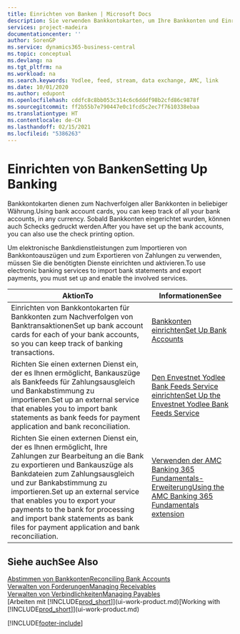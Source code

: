 ```yaml
---
title: Einrichten von Banken | Microsoft Docs
description: Sie verwenden Bankkontokarten, um Ihre Bankkonten und Einrichtungsbankfeeds, wie Yodlee, um Daten auszutauschen.
services: project-madeira
documentationcenter: ''
author: SorenGP
ms.service: dynamics365-business-central
ms.topic: conceptual
ms.devlang: na
ms.tgt_pltfrm: na
ms.workload: na
ms.search.keywords: Yodlee, feed, stream, data exchange, AMC, link
ms.date: 10/01/2020
ms.author: edupont
ms.openlocfilehash: cddfc8c8bb053c314c6c6dddf98b2cfd86c9878f
ms.sourcegitcommit: ff2b55b7e790447e0c1fcd5c2ec7f7610338ebaa
ms.translationtype: HT
ms.contentlocale: de-CH
ms.lasthandoff: 02/15/2021
ms.locfileid: "5386263"
---
```

# <a name="setting-up-banking"></a><span data-ttu-id="4991d-103">Einrichten von Banken</span><span class="sxs-lookup"><span data-stu-id="4991d-103">Setting Up Banking</span></span>
<span data-ttu-id="4991d-104">Bankkontokarten dienen zum Nachverfolgen aller Bankkonten in beliebiger Währung.</span><span class="sxs-lookup"><span data-stu-id="4991d-104">Using bank account cards, you can keep track of all your bank accounts, in any currency.</span></span> <span data-ttu-id="4991d-105">Sobald Bankkonten eingerichtet wurden, können auch Schecks gedruckt werden.</span><span class="sxs-lookup"><span data-stu-id="4991d-105">After you have set up the bank accounts, you can also use the check printing option.</span></span>

<span data-ttu-id="4991d-106">Um elektronische Bankdienstleistungen zum Importieren von Bankkontoauszügen und zum Exportieren von Zahlungen zu verwenden, müssen Sie die benötigten Dienste einrichten und aktivieren.</span><span class="sxs-lookup"><span data-stu-id="4991d-106">To use electronic banking services to import bank statements and  export payments, you must set up and enable the involved services.</span></span>

| <span data-ttu-id="4991d-107">Aktion</span><span class="sxs-lookup"><span data-stu-id="4991d-107">To</span></span> | <span data-ttu-id="4991d-108">Informationen</span><span class="sxs-lookup"><span data-stu-id="4991d-108">See</span></span> |
| --- | --- |
| <span data-ttu-id="4991d-109">Einrichten von Bankkontokarten für Bankkonten zum Nachverfolgen von Banktransaktionen</span><span class="sxs-lookup"><span data-stu-id="4991d-109">Set up bank account cards for each of your bank accounts, so you can keep track of banking transactions.</span></span> |[<span data-ttu-id="4991d-110">Bankkonten einrichten</span><span class="sxs-lookup"><span data-stu-id="4991d-110">Set Up Bank Accounts</span></span>](bank-how-setup-bank-accounts.md) |
| <span data-ttu-id="4991d-111">Richten Sie einen externen Dienst ein, der es Ihnen ermöglicht, Bankauszüge als Bankfeeds für Zahlungsausgleich und Bankabstimmung zu importieren.</span><span class="sxs-lookup"><span data-stu-id="4991d-111">Set up an external service that enables you to import bank statements as bank feeds for payment application and bank reconciliation.</span></span> |[<span data-ttu-id="4991d-112">Den Envestnet Yodlee Bank Feeds Service einrichten</span><span class="sxs-lookup"><span data-stu-id="4991d-112">Set Up the Envestnet Yodlee Bank Feeds Service</span></span>](bank-how-setup-bank-statement-service.md) |
| <span data-ttu-id="4991d-113">Richten Sie einen externen Dienst ein, der es Ihnen ermöglicht, Ihre Zahlungen zur Bearbeitung an die Bank zu exportieren und Bankauszüge als Bankdateien zum Zahlungsausgleich und zur Bankabstimmung zu importieren.</span><span class="sxs-lookup"><span data-stu-id="4991d-113">Set up an external service that enables you to export your payments to the bank for processing  and import bank statements as bank files for payment application and bank reconciliation.</span></span> |[<span data-ttu-id="4991d-114">Verwenden der AMC Banking 365 Fundamentals-Erweiterung</span><span class="sxs-lookup"><span data-stu-id="4991d-114">Using the AMC Banking 365 Fundamentals extension</span></span>](ui-extensions-amc-banking.md) |

## <a name="see-also"></a><span data-ttu-id="4991d-115">Siehe auch</span><span class="sxs-lookup"><span data-stu-id="4991d-115">See Also</span></span>
[<span data-ttu-id="4991d-116">Abstimmen von Bankkonten</span><span class="sxs-lookup"><span data-stu-id="4991d-116">Reconciling Bank Accounts</span></span>](bank-manage-bank-accounts.md)  
[<span data-ttu-id="4991d-117">Verwalten von Forderungen</span><span class="sxs-lookup"><span data-stu-id="4991d-117">Managing Receivables</span></span>](receivables-manage-receivables.md)  
[<span data-ttu-id="4991d-118">Verwalten von Verbindlichkeiten</span><span class="sxs-lookup"><span data-stu-id="4991d-118">Managing Payables</span></span>](payables-manage-payables.md)  
<span data-ttu-id="4991d-119">[Arbeiten mit [!INCLUDE[prod_short](includes/prod_short.md)]](ui-work-product.md)</span><span class="sxs-lookup"><span data-stu-id="4991d-119">[Working with [!INCLUDE[prod_short](includes/prod_short.md)]](ui-work-product.md)</span></span>


[!INCLUDE[footer-include](includes/footer-banner.md)]